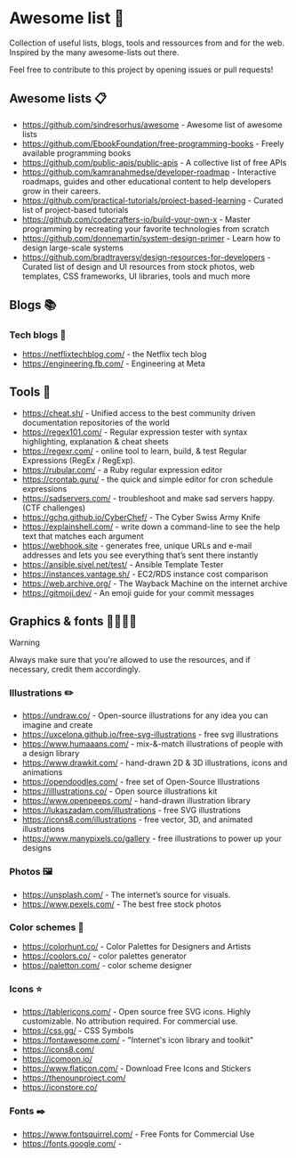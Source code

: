 # Awesome list 🔗 

Collection of useful lists, blogs, tools and ressources from and for the web. Inspired by the many awesome-lists out there. 

Feel free to contribute to this project by opening issues or pull requests!

## Awesome lists 📋

* https://github.com/sindresorhus/awesome - Awesome list of awesome lists
* https://github.com/EbookFoundation/free-programming-books -  Freely available programming books 
* https://github.com/public-apis/public-apis - A collective list of free APIs 
* https://github.com/kamranahmedse/developer-roadmap - Interactive roadmaps, guides and other educational content to help developers grow in their careers. 
* https://github.com/practical-tutorials/project-based-learning - Curated list of project-based tutorials 
* https://github.com/codecrafters-io/build-your-own-x - Master programming by recreating your favorite technologies from scratch
* https://github.com/donnemartin/system-design-primer - Learn how to design large-scale systems
* https://github.com/bradtraversy/design-resources-for-developers - Curated list of design and UI resources from stock photos, web templates, CSS frameworks, UI libraries, tools and much more 

## Blogs 📚

### Tech blogs 📘

* https://netflixtechblog.com/ - the Netflix tech blog
* https://engineering.fb.com/ -  Engineering at Meta

## Tools 🧰

* https://cheat.sh/ - Unified access to the best community driven documentation repositories of the world 
* https://regex101.com/ - Regular expression tester with syntax highlighting, explanation & cheat sheets
* https://regexr.com/ - online tool to learn, build, & test Regular Expressions (RegEx / RegExp).
* https://rubular.com/ - a Ruby regular expression editor
* https://crontab.guru/ - the quick and simple editor for cron schedule expressions
* https://sadservers.com/ - troubleshoot and make sad servers happy. (CTF challenges)
* https://gchq.github.io/CyberChef/ - The Cyber Swiss Army Knife
* https://explainshell.com/ - write down a command-line to see the help text that matches each argument
* https://webhook.site - generates free, unique URLs and e-mail addresses and lets you see everything that’s sent there instantly
* https://ansible.sivel.net/test/ - Ansible Template Tester
* https://instances.vantage.sh/ - EC2/RDS instance cost comparison 
* https://web.archive.org/ - The Wayback Machine on the internet archive
* https://gitmoji.dev/ - An emoji guide for your commit messages

## Graphics & fonts 👩‍🎨🧑‍🎨

> [!WARNING]
> Always make sure that you're allowed to use the resources, and if necessary, credit them accordingly.

### Illustrations ✏️

* https://undraw.co/ - Open-source illustrations for any idea you can imagine and create
* https://uxcelona.github.io/free-svg-illustrations - free svg illustrations
* https://www.humaaans.com/ - mix-&-match illustrations of people with a design library
* https://www.drawkit.com/ - hand-drawn 2D & 3D illustrations, icons and animations
* https://opendoodles.com/ - free set of Open-Source Illustrations
* https://illlustrations.co/ - Open source illustrations kit
* https://www.openpeeps.com/ - hand-drawn illustration library
* https://lukaszadam.com/illustrations - free SVG illustrations
* https://icons8.com/illustrations - free vector, 3D, and animated illustrations
* https://www.manypixels.co/gallery - free illustrations to power up your designs

### Photos 🖼️

* https://unsplash.com/ - The internet’s source for visuals.
* https://www.pexels.com/ - The best free stock photos

### Color schemes 🎨

* https://colorhunt.co/ - Color Palettes for Designers and Artists
* https://coolors.co/ - color palettes generator
* https://paletton.com/ -  color scheme designer

### Icons ⭐

* https://tablericons.com/ - Open source free SVG icons. Highly customizable. No attribution required. For commercial use. 
* https://css.gg/ - CSS Symbols
* https://fontawesome.com/ - "Internet's icon library and toolkit"
* https://icons8.com/ 
* https://icomoon.io/
* https://www.flaticon.com/ - Download Free Icons and Stickers
* https://thenounproject.com/ 
* https://iconstore.co/ 

### Fonts ✒️

* https://www.fontsquirrel.com/ - Free Fonts for Commercial Use
* https://fonts.google.com/ - 
